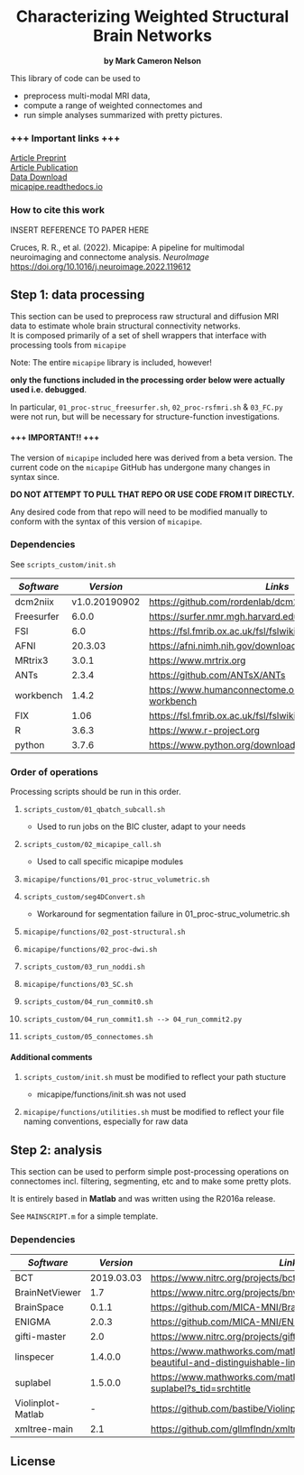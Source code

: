 
# <div align="center">Characterizing Weighted Structural Brain Networks</div> #
**<div align="center">by Mark Cameron Nelson</div>**  
  
This library of code can be used to   
* preprocess multi-modal MRI data,   
* compute a range of weighted connectomes and   
* run simple analyses summarized with pretty pictures.  

### +++   Important links   +++ ###
[Article Preprint]()  
[Article Publication]()  
[Data Download](https://portal.conp.ca/dataset?id=projects/mica-mics)  
[micapipe.readthedocs.io](http://micapipe.readthedocs.io/en/latest/)  
  

### How to cite this work ###
INSERT REFERENCE TO PAPER HERE  
  
Cruces, R. R., et al. (2022). Micapipe: A pipeline for multimodal neuroimaging and connectome analysis. *NeuroImage*  
https://doi.org/10.1016/j.neuroimage.2022.119612  
  
  

## Step 1: data processing ##
This section can be used to preprocess raw structural and diffusion MRI data to estimate whole brain structural connectivity networks.  
It is composed primarily of a set of shell wrappers that interface with processing tools from `micapipe`
  
Note: The entire `micapipe` library is included, however!   
  
**only the functions included in the processing order below were actually used i.e. debugged**.  
  
In particular, `01_proc-struc_freesurfer.sh`, `02_proc-rsfmri.sh` & `03_FC.py` were not run, but will be necessary for structure-function investigations.  


####  +++  IMPORTANT!!  +++  ####  
The version of `micapipe` included here was derived from a beta version. The current code on the `micapipe` GitHub has undergone many changes in syntax since.  
  
**DO NOT ATTEMPT TO PULL THAT REPO OR USE CODE FROM IT DIRECTLY.**  
  
Any desired code from that repo will need to be modified manually to conform with the syntax of this version of `micapipe`.  
  

### Dependencies ###
See `scripts_custom/init.sh`  

| *Software* |    *Version*  | *Links* |
|------------|---------------|--------------|  
| dcm2niix   | v1.0.20190902 | https://github.com/rordenlab/dcm2niix |
| Freesurfer | 6.0.0         | https://surfer.nmr.mgh.harvard.edu/ |
| FSl        | 6.0           | https://fsl.fmrib.ox.ac.uk/fsl/fslwiki |
| AFNI       | 20.3.03       | https://afni.nimh.nih.gov/download |
| MRtrix3    | 3.0.1         | https://www.mrtrix.org |
| ANTs       | 2.3.4         | https://github.com/ANTsX/ANTs |
| workbench  | 1.4.2         | https://www.humanconnectome.org/software/connectome-workbench |
| FIX        | 1.06          | https://fsl.fmrib.ox.ac.uk/fsl/fslwiki/FIX |
| R          | 3.6.3         | https://www.r-project.org |
| python     | 3.7.6         | https://www.python.org/downloads/ |
  

### Order of operations ###
Processing scripts should be run in this order.  
  
  1. `scripts_custom/01_qbatch_subcall.sh`  
     - Used to run jobs on the BIC cluster, adapt to your needs  
  
  2. `scripts_custom/02_micapipe_call.sh`  
     - Used to call specific micapipe modules  
  
  3. `micapipe/functions/01_proc-struc_volumetric.sh`  
  
  4. `scripts_custom/seg4DConvert.sh`  
     - Workaround for segmentation failure in 01_proc-struc_volumetric.sh  
  
  5. `micapipe/functions/02_post-structural.sh`  
  
  6. `micapipe/functions/02_proc-dwi.sh`  
  
  7. `scripts_custom/03_run_noddi.sh`  
  
  8. `micapipe/functions/03_SC.sh`  
  
  9. `scripts_custom/04_run_commit0.sh`  
  
  10. `scripts_custom/04_run_commit1.sh --> 04_run_commit2.py`  
  
  11. `scripts_custom/05_connectomes.sh`  
  

#### Additional comments ####
1. `scripts_custom/init.sh` must be modified to reflect your path stucture  
   - micapipe/functions/init.sh was not used  
  
2. `micapipe/functions/utilities.sh` must be modified to reflect your file naming conventions, especially for raw data  
  


## Step 2: analysis ##
This section can be used to perform simple post-processing operations on connectomes incl. filtering, segmenting, etc and to make some pretty plots.  
  
It is entirely based in **Matlab** and was written using the R2016a release.  
  
See `MAINSCRIPT.m` for a simple template.
  

### Dependencies ###

|    *Software*     |      *Version*      | *Links* |
|-------------------|---------------------|----------------|  
| BCT               | 2019.03.03          | https://www.nitrc.org/projects/bct |
| BrainNetViewer    | 1.7                 | https://www.nitrc.org/projects/bnv/ |
| BrainSpace        | 0.1.1               | https://github.com/MICA-MNI/BrainSpace |
| ENIGMA            | 2.0.3               | https://github.com/MICA-MNI/ENIGMA
| gifti-master      | 2.0                 | https://www.nitrc.org/projects/gifti/ |
| linspecer         | 1.4.0.0             | https://www.mathworks.com/matlabcentral/fileexchange/42673-beautiful-and-distinguishable-line-colors-colormap |
| suplabel          | 1.5.0.0             | https://www.mathworks.com/matlabcentral/fileexchange/7772-suplabel?s_tid=srchtitle |
| Violinplot-Matlab | -                   | https://github.com/bastibe/Violinplot-Matlab |
| xmltree-main      | 2.1                 | https://github.com/gllmflndn/xmltree |
  
  

## License ## 
